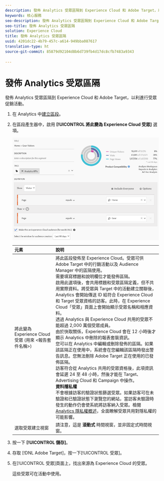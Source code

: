 ```yaml
---
description: 發佈 Analytics 受眾區隔到 Experience Cloud 和 Adobe Target，以利進行受眾促銷活動。
keywords: 核心服務
seo-description: 發佈 Analytics 受眾區隔到 Experience Cloud 和 Adobe Target，以利進行受眾促銷活動。
seo-title: 發佈 Analytics 受眾區隔
solution: Experience Cloud
title: 發佈 Analytics 受眾區隔
uuid: 4201dc22-4b79-457c-a614-949bba087617
translation-type: ht
source-git-commit: 85879d92104d8b6d739fb4d17dc8cfb7483a9343

---
```



# 發佈 Analytics 受眾區隔

發佈 Analytics 受眾區隔到 Experience Cloud 和 Adobe Target，以利進行受眾促銷活動。

1. 在 Analytics 中[建立區段](https://marketing.adobe.com/resources/help/zh_TW/analytics/segment/seg_build.html)。
1. 在區段產生器中，啟用 **[!UICONTROL 將此變為 Experience Cloud 受眾]** 選項。

   ![](assets/ec_audience_example.png)

   | 元素 | 說明 |
   |--- |---|
   | 將此變為 Experience Cloud 受眾 (用來 &lt;報告套件名稱&gt;) | 將此區段發佈至 Experience Cloud。受眾可供 Adobe Target 中的行銷活動以及 Audience Manager 中的區隔使用。<br>需要填寫標題和說明欄位才能發佈區隔。<br>啟用此選項後，會共用標題和受眾區隔定義，但不共用實際資料。將受眾與 Target 中的活動建立關聯後，Analytics 會開始傳送 ID 給符合 Experience Cloud 和 Target 受眾資格的訪客。此時，在 Experience Cloud「受眾」頁面上會開始顯示受眾名稱和相應資料。<br>透過 Analytics 與 Experience Cloud 共用的受眾不能超過 2,000 萬個受眾成員。<br>由於快取關係，Experience Cloud 會在 12 小時後才顯示 Analytics 中刪除的報表套裝資訊。<br>您可以在 Analytics 中編輯或刪除發佈的區隔。如果該區隔正在使用中，系統會在您編輯該區隔時發出警告訊息。您無法刪除 Adobe Target 正在使用的已發佈區隔。<br>訪客符合從 Analytics 共用的受眾資格後，此項資訊會延遲 24 至 48 小時，然後才能在 Target、Advertising Cloud 和 Campaign 中操作。<br>**資料隱私權**<br>不會根據訪客的驗證狀態篩選受眾。如果訪客可在未驗證和已驗證狀態下瀏覽您的網站，當訪客未驗證時發生的動作仍會使系統將訪客納入受眾。檢閱 [Analytics 隱私權概述](https://marketing.adobe.com/resources/help/zh_TW/reference/?f=c_Privacy_Overview)，全面瞭解受眾共用對隱私權的可能影響。 |
   | 選取受眾建立視窗 | 請注意，這是 **滾動式** 時間視窗，並非固定式時間視窗。 |

1. 按一下 **[!UICONTROL 儲存]**。
1. 存取 [!DNL Adobe Target]，按一下[!UICONTROL 受眾]。
1. 在[!UICONTROL 受眾]頁面上，找出來源為 Experience Cloud 的受眾。

   這些受眾可在活動中使用。
